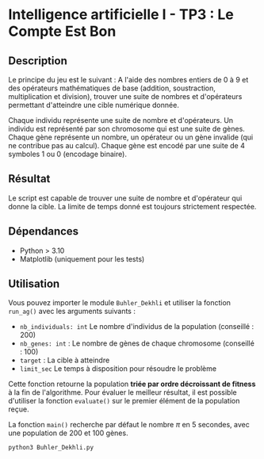 # Intelligence artificielle I - TP3 : Le Compte Est Bon

## Description

Le principe du jeu est le suivant :  A l'aide des nombres entiers de 0 à 9 et des opérateurs mathématiques de base (addition, soustraction, multiplication et division), trouver une suite de nombres et d'opérateurs permettant d'atteindre une cible numérique donnée. 

Chaque individu représente une suite de nombre et d'opérateurs. Un individu est représenté par son chromosome qui est une suite de gènes. Chaque gène représente un nombre, un opérateur ou un gène invalide (qui ne contribue pas au calcul). Chaque gène est encodé par une suite de 4 symboles 1 ou 0 (encodage binaire). 

## Résultat

Le script est capable de trouver une suite de nombre et d'opérateur qui donne la cible. La limite de temps donné est toujours strictement respectée. 

## Dépendances 

- Python > 3.10
- Matplotlib (uniquement pour les tests)

## Utilisation

Vous pouvez importer le module `Buhler_Dekhli` et utiliser la fonction `run_ag()` avec les arguments suivants : 

- `nb_individuals: int` Le nombre d'individus de la population (conseillé : 200)
- `nb_genes: int` : Le nombre de gènes de chaque chromosome (conseillé : 100)
- `target` : La cible à atteindre 
- `limit_sec` Le temps à disposition pour résoudre le problème

Cette fonction retourne la population **triée par ordre décroissant de fitness** à la fin de l'algorithme. Pour évaluer le meilleur résultat, il est possible d'utiliser la fonction `evaluate()` sur le premier élément de la population reçue. 

La fonction `main()` recherche par défaut le nombre $\pi$ en 5 secondes, avec une population de 200 et 100 gènes. 

```bash
python3 Buhler_Dekhli.py
```

